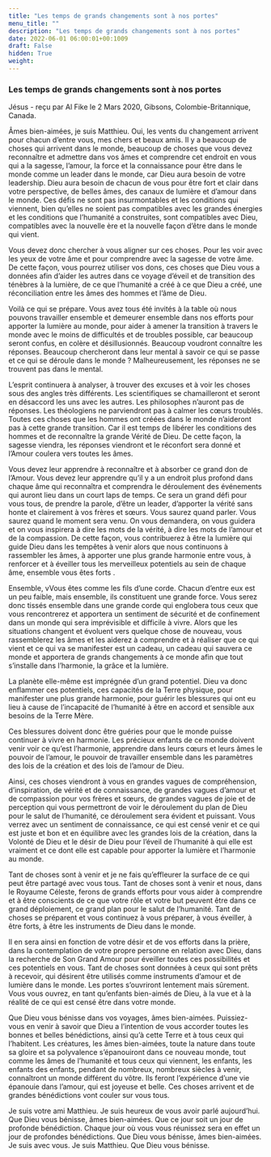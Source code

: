 ```yaml
---
title: "Les temps de grands changements sont à nos portes"
menu_title: ""
description: "Les temps de grands changements sont à nos portes"
date: 2022-06-01 06:00:01+00:1009
draft: False
hidden: True
weight:
---
```

### Les temps de grands changements sont à nos portes

Jésus - reçu par Al Fike le 2 Mars 2020, Gibsons, Colombie-Britannique, Canada.

Âmes bien-aimées, je suis Matthieu. Oui, les vents du changement arrivent pour chacun d’entre vous, mes chers et beaux amis. Il y a beaucoup de choses qui arrivent dans le monde, beaucoup de choses que vous devez reconnaître et admettre dans vos âmes et comprendre cet endroit en vous qui a la sagesse, l’amour, la force et la connaissance pour être dans le monde comme un leader dans le monde, car Dieu aura besoin de votre leadership. Dieu aura besoin de chacun de vous pour être fort et clair dans votre perspective, de belles âmes, des canaux de lumière et d’amour dans le monde. Ces défis ne sont pas insurmontables et les conditions qui viennent, bien qu’elles ne soient pas compatibles avec les grandes énergies et les conditions que l’humanité a construites, sont compatibles avec Dieu, compatibles avec la nouvelle ère et la nouvelle façon d’être dans le monde qui vient.

Vous devez donc chercher à vous aligner sur ces choses. Pour les voir avec les yeux de votre âme et pour comprendre avec la sagesse de votre âme. De cette façon, vous pourrez utiliser vos dons, ces choses que Dieu vous a données afin d’aider les autres dans ce voyage d’éveil et de transition des ténèbres à la lumière, de ce que l’humanité a créé à ce que Dieu a créé, une réconciliation entre les âmes des hommes et l’âme de Dieu.

Voilà ce qui se prépare. Vous avez tous été invités à la table où nous pouvons travailler ensemble et demeurer ensemble dans nos efforts pour apporter la lumière au monde, pour aider à amener la transition à travers le monde avec le moins de difficultés et de troubles possible, car beaucoup seront confus, en colère et désillusionnés. Beaucoup voudront connaître les réponses. Beaucoup chercheront dans leur mental à savoir ce qui se passe et ce qui se déroule dans le monde ? Malheureusement, les réponses ne se trouvent pas dans le mental.

L’esprit continuera à analyser, à trouver des excuses et à voir les choses sous des angles très différents. Les scientifiques se chamailleront et seront en désaccord les uns avec les autres. Les philosophes n’auront pas de réponses. Les théologiens ne parviendront pas à calmer les cœurs troublés. Toutes ces choses que les hommes ont créées dans le monde n’aideront pas à cette grande transition. Car il est temps de libérer les conditions des hommes et de reconnaître la grande Vérité de Dieu. De cette façon, la sagesse viendra, les réponses viendront et le réconfort sera donné et l’Amour coulera vers toutes les âmes.

Vous devez leur apprendre à reconnaître et à absorber ce grand don de l’Amour. Vous devez leur apprendre qu’il y a un endroit plus profond dans chaque âme qui reconnaîtra et comprendra le déroulement des événements qui auront lieu dans un court laps de temps. Ce sera un grand défi pour vous tous, de prendre la parole, d’être un leader, d’apporter la vérité sans honte et clairement à vos frères et sœurs. Vous saurez quand parler. Vous saurez quand le moment sera venu. On vous demandera, on vous guidera et on vous inspirera à dire les mots de la vérité, à dire les mots de l’amour et de la compassion. De cette façon, vous contribuerez à être la lumière qui guide Dieu dans les tempêtes à venir alors que nous continuons à rassembler les âmes, à apporter une plus grande harmonie entre vous, à renforcer et à éveiller tous les merveilleux potentiels au sein de chaque âme, ensemble vous êtes forts .

Ensemble, vVous êtes comme les fils d’une corde. Chacun d’entre eux est un peu faible, mais ensemble, ils constituent une grande force. Vous serez donc tissés ensemble dans une grande corde qui englobera tous ceux que vous rencontrerez et apportera un sentiment de sécurité et de confinement dans un monde qui sera imprévisible et difficile à vivre. Alors que les situations changent et évoluent vers quelque chose de nouveau, vous rassemblerez les âmes et les aiderez à comprendre et à réaliser que ce qui vient et ce qui va se manifester est un cadeau, un cadeau qui sauvera ce monde et apportera de grands changements à ce monde afin que tout s’installe dans l’harmonie, la grâce et la lumière.

La planète elle-même est imprégnée d’un grand potentiel. Dieu va donc enflammer ces potentiels, ces capacités de la Terre physique, pour manifester une plus grande harmonie, pour guérir les blessures qui ont eu lieu à cause de l’incapacité de l’humanité à être en accord et sensible aux besoins de la Terre Mère.

Ces blessures doivent donc être guéries pour que le monde puisse continuer à vivre en harmonie. Les précieux enfants de ce monde doivent venir voir ce qu’est l’harmonie, apprendre dans leurs cœurs et leurs âmes le pouvoir de l’amour, le pouvoir de travailler ensemble dans les paramètres des lois de la création et des lois de l’amour de Dieu.

Ainsi, ces choses viendront à vous en grandes vagues de compréhension, d’inspiration, de vérité et de connaissance, de grandes vagues d’amour et de compassion pour vos frères et sœurs, de grandes vagues de joie et de perception qui vous permettront de voir le déroulement du plan de Dieu pour le salut de l’humanité, ce déroulement sera évident et puissant. Vous verrez avec un sentiment de connaissance, ce qui est censé venir et ce qui est juste et bon et en équilibre avec les grandes lois de la création, dans la Volonté de Dieu et le désir de Dieu pour l’éveil de l’humanité à qui elle est vraiment et ce dont elle est capable pour apporter la lumière et l’harmonie au monde.

Tant de choses sont à venir et je ne fais qu’effleurer la surface de ce qui peut être partagé avec vous tous. Tant de choses sont à venir et nous, dans le Royaume Céleste, ferons de grands efforts pour vous aider à comprendre et à être conscients de ce que votre rôle et votre but peuvent être dans ce grand déploiement, ce grand plan pour le salut de l’humanité. Tant de choses se préparent et vous continuez à vous préparer, à vous éveiller, à être forts, à être les instruments de Dieu dans le monde.

Il en sera ainsi en fonction de votre désir et de vos efforts dans la prière, dans la contemplation de votre propre personne en relation avec Dieu, dans la recherche de Son Grand Amour pour éveiller toutes ces possibilités et ces potentiels en vous. Tant de choses sont données à ceux qui sont prêts à recevoir, qui désirent être utilisés comme instruments d’amour et de lumière dans le monde. Les portes s’ouvriront lentement mais sûrement. Vous vous ouvrez, en tant qu’enfants bien-aimés de Dieu, à la vue et à la réalité de ce qui est censé être dans votre monde.

Que Dieu vous bénisse dans vos voyages, âmes bien-aimées. Puissiez-vous en venir à savoir que Dieu a l’intention de vous accorder toutes les bonnes et belles bénédictions, ainsi qu’à cette Terre et à tous ceux qui l’habitent. Les créatures, les âmes bien-aimées, toute la nature dans toute sa gloire et sa polyvalence s’épanouiront dans ce nouveau monde, tout comme les âmes de l’humanité et tous ceux qui viennent, les enfants, les enfants des enfants, pendant de nombreux, nombreux siècles à venir, connaîtront un monde différent du vôtre. Ils feront l’expérience d’une vie épanouie dans l’amour, qui est joyeuse et belle. Ces choses arrivent et de grandes bénédictions vont couler sur vous tous.

Je suis votre ami Matthieu. Je suis heureux de vous avoir parlé aujourd’hui. Que Dieu vous bénisse, âmes bien-aimées. Que ce jour soit un jour de profonde bénédiction. Chaque jour où vous vous réunissez sera en effet un jour de profondes bénédictions. Que Dieu vous bénisse, âmes bien-aimées. Je suis avec vous. Je suis Matthieu. Que Dieu vous bénisse.
